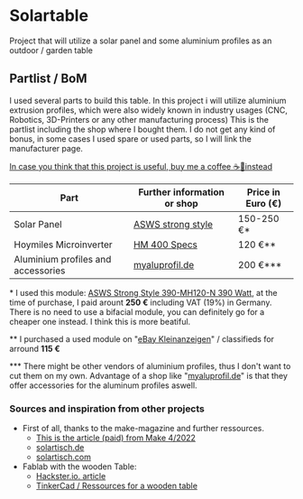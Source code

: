 
# Solartable
Project that will utilize a solar panel and some aluminium profiles as an outdoor / garden table

## Partlist / BoM

I used several parts to build this table. In this project i will utilize aluminium extrusion profiles, which were also widely known in industry usages (CNC, Robotics, 3D-Printers or any other manufacturing process)
This is the partlist including the shop where I bought them.
I do not get any kind of bonus, in some cases I used spare or used parts, so I will link the manufacturer page.

[In case you think that this project is useful, buy me a coffee ☕🫘instead](https://paypal.me/DSpatz)

|Part|Further information or shop|Price in Euro (€)|
|----|---------------------------|-----------------|
|Solar Panel|[ASWS strong style](https://www.asws-solar.de/solarmodule/strong-style)            |150-250 €*|
|Hoymiles Microinverter|[HM 400 Specs](https://www.hoymiles.com/product/microinverter/hm-300-350-400-eu)|120 €**|
|Aluminium profiles and accessories|[myaluprofil.de](https://www.myaluprofil.de/Aluminiumprofile)|200 €***|

\* I used this module:  <ins>ASWS Strong Style 390-MH120-N 390 Watt</ins>, at the time of purchase, I paid arount **250 €** including VAT (19%) in Germany. There is no need to use a bifacial module, you can definitely go for a cheaper one instead. I think this is more beatiful.

\** I purchased a used module on "[eBay Kleinanzeigen](https://www.ebay-kleinanzeigen.de)" / classifieds for arround **115 €**
 
\*** There might be other vendors of aluminium profiles, thus I don't want to cut them on my own. Advantage of a shop like "[myaluprofil.de](https://www.myaluprofil.de)" is that they offer accessories for the aluminum profiles aswell.

### Sources and inspiration from other projects
 - First of all, thanks to the make-magazine and further ressources.
    - [This is the article (paid) from Make    4/2022](https://www.heise.de/select/make/2022/4/2215210171328615510)
    - [solartisch.de](solartisch.de)
    - [solartisch.com](solartisch.com)
 - Fablab with the wooden Table:
    - [Hackster.io. article](    https://www.hackster.io/fablabeu/solartisch-91a1d8)
    - [TinkerCad / Ressources for a wooden
   table](https://www.tinkercad.com/things/hHsPlie2SS3-solartisch)

